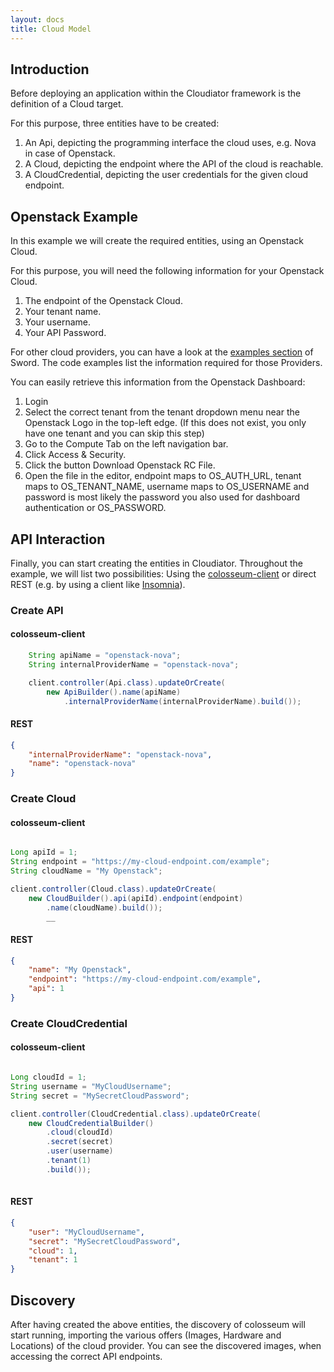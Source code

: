 ```yaml
---
layout: docs
title: Cloud Model
---
```


## Introduction

Before deploying an application within the Cloudiator framework is the definition of
a Cloud target.

For this purpose, three entities have to be created:

1. An Api, depicting the programming interface the cloud uses, e.g. Nova in case of Openstack.
2. A Cloud, depicting the endpoint where the API of the cloud is reachable.
3. A CloudCredential, depicting the user credentials for the given cloud endpoint.

## Openstack Example

In this example we will create the required entities, using an Openstack Cloud.

For this purpose, you will need the following information for your Openstack Cloud.

1. The endpoint of the Openstack Cloud.
2. Your tenant name.
3. Your username.
4. Your API Password.

For other cloud providers, you can have a look at the [examples section](/components/sword.html) of Sword. The code examples
list the information required for those Providers.

You can easily retrieve this information from the Openstack Dashboard:

1. Login 
2. Select the correct tenant from the tenant dropdown menu near the Openstack
Logo in the top-left edge. (If this does not exist, you only have one tenant and you can skip this step)
3. Go to the Compute Tab on the left navigation bar.
4. Click Access & Security.
5. Click the button Download Openstack RC File.
6. Open the file in the editor, endpoint maps to OS_AUTH_URL, tenant maps to OS_TENANT_NAME, username maps to
OS_USERNAME and password is most likely the password you also used for dashboard authentication or OS_PASSWORD.

## API Interaction

Finally, you can start creating the entities in Cloudiator. Throughout the example, we will list two possibilities: Using the [colosseum-client](/components/colosseum-client.html)
or direct REST (e.g. by using a client like [Insomnia](https://chrome.google.com/webstore/detail/insomnia-rest-client/gmodihnfibbjdecbanmpmbmeffnmloel)).

### Create API

#### colosseum-client

```java
    String apiName = "openstack-nova";
    String internalProviderName = "openstack-nova";

    client.controller(Api.class).updateOrCreate(
        new ApiBuilder().name(apiName)
            .internalProviderName(internalProviderName).build());
```            

#### REST

```json
{
    "internalProviderName": "openstack-nova",
    "name": "openstack-nova"
}
```

### Create Cloud

#### colosseum-client

```java

Long apiId = 1;
String endpoint = "https://my-cloud-endpoint.com/example";
String cloudName = "My Openstack";

client.controller(Cloud.class).updateOrCreate(
    new CloudBuilder().api(apiId).endpoint(endpoint)
        .name(cloudName).build());
        __
```

#### REST

```json
{
    "name": "My Openstack", 
    "endpoint": "https://my-cloud-endpoint.com/example", 
    "api": 1 
}
```

### Create CloudCredential

#### colosseum-client

```java

Long cloudId = 1;
String username = "MyCloudUsername";
String secret = "MySecretCloudPassword";

client.controller(CloudCredential.class).updateOrCreate(
    new CloudCredentialBuilder()
        .cloud(cloudId)
        .secret(secret)
        .user(username)
        .tenant(1)
        .build());
        
```

#### REST

```json
{
    "user": "MyCloudUsername",
    "secret": "MySecretCloudPassword",
    "cloud": 1,
    "tenant": 1
}
```

## Discovery

After having created the above entities, the discovery of colosseum will start
running, importing the various offers (Images, Hardware and Locations) of
the cloud provider. You can see the discovered images, when accessing the
correct API endpoints.
  
 





